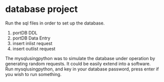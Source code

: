 # database project
Run the sql files in order to set up the database.
1. portDB DDL
2. portDB Data Entry
3. insert inlist request
4. insert outlist request

The mysqlusingpython was to simulate the database under operation by generating random requests.
It could be easily extend into a software. \
Run mysqlusingpython, and key in your database password, press enter
if you wish to run something.
